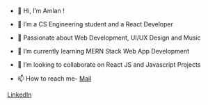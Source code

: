 - 👋 Hi, I’m Amlan ! 
- 👀 I’m a CS Engineering student and a React Developer 
- 🌱 Passionate about Web Development, UI/UX Design and Music
- 🌱 I’m currently learning MERN Stack Web App Development
- 💞️ I’m looking to collaborate on React JS and Javascript Projects

- 📫 How to reach me- 
[Mail](mailto:Amlan4391@gmail.com)

[LinkedIn](https://www.linkedin.com/in/amlanjyoti-bora/)


<!---
Amlan-Bora/Amlan-Bora is a ✨ special ✨ repository because its `README.md` (this file) appears on your GitHub profile.
You can click the Preview link to take a look at your changes.
--->
